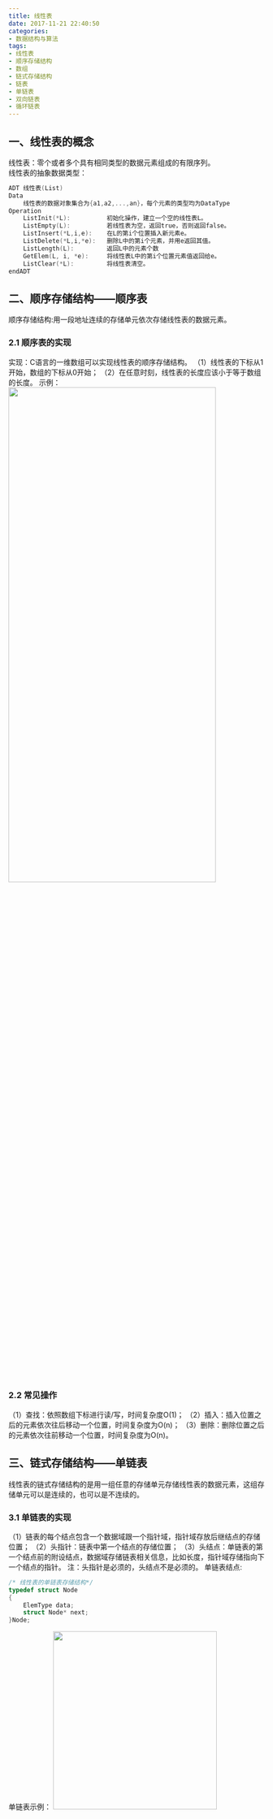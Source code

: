```yaml
---
title: 线性表
date: 2017-11-21 22:40:50
categories: 
- 数据结构与算法
tags:
- 线性表
- 顺序存储结构
- 数组
- 链式存储结构
- 链表
- 单链表
- 双向链表
- 循环链表
---
```

## 一、线性表的概念
线性表：零个或者多个具有相同类型的数据元素组成的有限序列。  
线性表的抽象数据类型：
```C++
ADT 线性表(List)
Data
    线性表的数据对象集合为{a1,a2,...,an}，每个元素的类型均为DataType
Operation
    ListInit(*L):          初始化操作，建立一个空的线性表L。
    ListEmpty(L):          若线性表为空，返回true，否则返回false。
    ListInsert(*L,i,e):    在L的第i个位置插入新元素e。
    ListDelete(*L,i,*e):   删除L中的第i个元素，并用e返回其值。
    ListLength(L):         返回L中的元素个数
    GetElem(L, i, *e):     将线性表L中的第i个位置元素值返回给e。
    ListClear(*L):         将线性表清空。
endADT
```

## 二、顺序存储结构——顺序表
顺序存储结构:用一段地址连续的存储单元依次存储线性表的数据元素。  
### 2.1 顺序表的实现  
实现：C语言的一维数组可以实现线性表的顺序存储结构。
（1）线性表的下标从1开始，数组的下标从0开始；
（2）在任意时刻，线性表的长度应该小于等于数组的长度。
示例：
<img src="http://7xjzhz.com1.z0.glb.clouddn.com/3-4-3.jpg" width="90%" height="50%">
<!-- more --> 
### 2.2 常见操作
（1）查找：依照数组下标进行读/写，时间复杂度O(1)；
（2）插入：插入位置之后的元素依次往后移动一个位置，时间复杂度为O(n)；
（3）删除：删除位置之后的元素依次往前移动一个位置，时间复杂度为O(n)。
## 三、链式存储结构——单链表
线性表的链式存储结构的是用一组任意的存储单元存储线性表的数据元素，这组存储单元可以是连续的，也可以是不连续的。
### 3.1 单链表的实现
（1）链表的每个结点包含一个数据域跟一个指针域，指针域存放后继结点的存储位置；
（2）头指针：链表中第一个结点的存储位置；
（3）头结点：单链表的第一个结点前的附设结点，数据域存储链表相关信息，比如长度，指针域存储指向下一个结点的指针。
注：头指针是必须的，头结点不是必须的。
单链表结点:
```C
/* 线性表的单链表存储结构*/
typedef struct Node
{
    ElemType data;
    struct Node* next;
}Node;
```
单链表示例：
<img src="http://ozruihqgo.bkt.clouddn.com/%E6%95%B0%E6%8D%AE%E7%BB%93%E6%9E%84/%E9%93%BE%E8%A1%A8/%E5%8D%95%E9%93%BE%E8%A1%A8%E7%A4%BA%E6%84%8F%E5%9B%BE.JPG" width="80%" height="30%">

### 3.2 常见操作
（1）查找：从头指针开始，指针后移直至第i个结点为止，时间复杂度为O(n)；
（2）插入：遍历查找第i个结点，修改指针域，插入结点，时间复杂度为O(n)（不算查找时间为O(1)）；
（3）删除：遍历查找第i个结点，修改指针域，删除结点，时间复杂度为O(n)（不算查找时间为O(1)）。
注：对于单个结点的插入或者删除，单链表比起顺序表并没有优势，但是插入或删除数据越频繁的操作，单链表的效率优势就越明显。
### 3.3 插入操作
（1）思路：
a.在首位置(n=1)插入结点：新建待插入结点，待插入结点指向头指针head所指向的内容；头指针head指向待插入结点。
b.在n(n>1)位置插入结点：新建待插入结点，将头指针移动到n-1结点位置，待插入结点指向n结点，n-1结点指向待插入结点。
（2）代码：
```C++
Node* InsertNth(Node* head, ElementType x, int n)
{   
    //新建结点
    Node* temp1=new Node();
    temp1->data=x;
    temp1->next=NULL;
    //在首位置(n=1)插入一个结点
    if(n==1)
    {
        temp1->next=head;  //head为NULL也行
        head=temp1;
        return head;
    }
    //在n(n>1)位置插入结点
    Node* temp2=head;
    for(int i=0; i<n-2; i++)
    {   
        if(temp2==NULL) return NULL; //位置n有误
        temp2=temp2->next;
    } //temp2指向第(n-1)个结点
    temp1->next=temp2->next;
    temp2->next=temp1;
    return head;
}
```
（3）[示例](https://www.youtube.com/watch?v=IbvsNF22Ud0&index=7&list=PL2_aWCzGMAwI3W_JlcBbtYTwiQSsOTa6P)：
a.在首位置(n=1)插入一个结点：
<img src="http://ozruihqgo.bkt.clouddn.com/%E6%95%B0%E6%8D%AE%E7%BB%93%E6%9E%84/%E9%93%BE%E8%A1%A8/%E5%9C%A8%E9%93%BE%E8%A1%A8%E5%A4%B4%E9%83%A8%E6%8F%92%E5%85%A5%E7%BB%93%E7%82%B9_1.jpg" width="100%" height="50%">
<img src="http://ozruihqgo.bkt.clouddn.com/%E6%95%B0%E6%8D%AE%E7%BB%93%E6%9E%84/%E9%93%BE%E8%A1%A8/%E5%9C%A8%E9%93%BE%E8%A1%A8%E5%A4%B4%E9%83%A8%E6%8F%92%E5%85%A5%E7%BB%93%E7%82%B9_2.jpg" width="100%" height="50%">
b.在n(n>1)位置插入结点：
<img src="http://ozruihqgo.bkt.clouddn.com/%E6%95%B0%E6%8D%AE%E7%BB%93%E6%9E%84/%E9%93%BE%E8%A1%A8/%E5%9C%A8%E9%93%BE%E8%A1%A8%E4%BB%BB%E6%84%8F%E4%BD%8D%E7%BD%AE%E6%8F%92%E5%85%A5%E7%BB%93%E7%82%B9.jpg" width="100%" height="50%">
### 3.4 删除操作
（1）思路：调整链表+释放空间
a.删除首位置(n=1)结点：头指针指向第2个结点，释放第一个结点空间。
b.删除n(n>1)位置结点：将头指针移动到n-1结点位置，n-1结点指向n+1结点。释放n结点空间。
（2）代码：
```C++
Node* DeleteNth(Node* head, int n)
{
    if(head==NULL || n<=0) 
        return NULL;
    Node* temp1=head;
    //删除首位置(n=1)结点
    if(n==1)
    {
        head=temp1->next;
        delete temp1;
        return head;
    }
    //删除n(n>1)位置结点
    for(int i=0; i<n-2; i++)
    {
        if(temp1==NULL) return NULL; //位置n有误
        temp1=temp1->next;
    } //temp1指向第(n-1)个结点
    Node *temp2=temp1->next; 
    temp1->next=temp2->next;
    delete temp2;
    return head;
}
```
（3）[示例](https://www.youtube.com/watch?v=Y0n86K43GO4&index=8&list=PL2_aWCzGMAwI3W_JlcBbtYTwiQSsOTa6P)：
a.删除第(n=1)个结点：
<img src="http://ozruihqgo.bkt.clouddn.com/%E6%95%B0%E6%8D%AE%E7%BB%93%E6%9E%84/%E9%93%BE%E8%A1%A8/%E5%88%A0%E9%99%A4%E7%AC%AC%E4%B8%80%E4%B8%AA%E7%BB%93%E7%82%B9.jpg" width="100%" height="50%">
b.删除第(n>1)个结点:
<img src="http://ozruihqgo.bkt.clouddn.com/%E6%95%B0%E6%8D%AE%E7%BB%93%E6%9E%84/%E9%93%BE%E8%A1%A8/%E5%88%A0%E9%99%A4%E7%AC%ACn%E5%A4%A7%E4%BA%8E1%E4%B8%AA%E7%BB%93%E7%82%B9.jpg" width="100%" height="50%">

### 3.5 测试代码
```C++
#include <iostream>
using namespace std;

struct Node
{
    int data;
    struct Node* next;
};
Node* InsertNth(Node* head, int x, int n)
{
    Node* temp1 = new Node();
    temp1->data = x;
    temp1->next = NULL;
    if (n == 1)
    {
        temp1->next = head;  //head为NULL也行
        head = temp1; 
        return head;
    }
    Node* temp2 = head;
    for (int i = 0; i < n-2;i++)
    {
        if (temp2 == NULL) return NULL;
        temp2 = temp2->next;
    }
    temp1->next = temp2->next;
    temp2->next = temp1;
    return head;
}
Node* DeleteNth(Node* head, int n)
{
    if (head == NULL || n <= 0)
        return NULL;
    Node* temp1 = head;
    if (n == 1)
    {
        head =temp1->next;
        delete temp1;
        return head;
    }
    for (int i = 0; i < n - 2; i++)
    {
        if (temp1 == NULL) return NULL;
        temp1 = temp1->next;
    }
    Node* temp2 = temp1->next;
    temp1->next = temp2->next;
    delete temp2;
    return head;
}
void Print(Node* head) 
{
    Node* temp = head;
    while (temp != NULL)
    {
        cout << temp->data << ",";
        temp = temp->next;
    }	
    cout << endl;
}

int main()
{
    Node* head = NULL;
    //插入操作
    head=InsertNth(head, 6, 1);//6
    Print(head);
    head=InsertNth(head, 7, 2);//6,7
    Print(head);
    head=InsertNth(head, 8, 3);//6,7,8
    Print(head);
    head=InsertNth(head, 9, 4);//6,7,8,9
    Print(head);
    head=InsertNth(head, 5, 1);//5,6,7,8,9
    Print(head);
    head=InsertNth(head, 0, 2);//5,0,6,7,8,9
    Print(head);
    //删除操作
    head=DeleteNth(head, 1);//0,6,7,8,9
    Print(head);
    head=DeleteNth(head, 5);//0,6,7,8
    Print(head);
    head=DeleteNth(head, 2);//0,7,8
    Print(head);
    return 0;
}
```

### 3.6 顺序存储结构与单链表对比
|存储类别 |顺序存储结构 |单链表 | 
|:--:|:--:|:--:|:--:|
|存储分配方式 |用一段连续的存储单元依次存储线性表的数据元素 | 采用链式存储结构，用一组任意的存储单元存放线性表的元素|
|时间性能|查找O(1)、插入和删除O(n)|查找、插入和删除O(n）|
|空间性能|需要预分配存储空间，分大了浪费，小了容易发生上溢|不需要分配存储空间，只要有就可以分配，元素个数不受限制|

通过对比：

 - 若线性表需要频繁查找，很少进行插入和删除操作时，宜采用顺序存储结构。若需要频繁插入和删除时，宜采用单链表结构（单链表在找出某位置的指针后，插入和删除时间仅为O(1)）。
 - 当线性表中的元素个数变化较大或者根本不知道有多大时，最好用单链表结构，这样可以不需要考虑存储空间的大小问题。而如果事先知道线性表的大致长度，用顺序存储结构效率会高很多。

## 四、双向链表
### 4.1 双向链表的实现
双向链表：在单链表的每个结点中，再设置一个指向其前驱结点的指针域。所以在双向链表中的结点都有两个指针域，一个指向直接后继，另一个指向直接前驱。
双向链表的结点：
```C
/* 双向链表的结点 */
typedef struct Node
{
    ElemType data;
    struct Node* prev;    /* 直接前驱指针 */
    struct Node* next;     /* 直接后继指针 */
}Node;
```
[示例](https://www.youtube.com/watch?v=JdQeNxWCguQ&list=PL2_aWCzGMAwI3W_JlcBbtYTwiQSsOTa6P&index=12)：
<img src="http://ozruihqgo.bkt.clouddn.com/%E6%95%B0%E6%8D%AE%E7%BB%93%E6%9E%84/%E9%93%BE%E8%A1%A8/%E5%8F%8C%E9%93%BE%E8%A1%A8%E7%A4%BA%E6%84%8F%E5%9B%BE.JPG" width="90%" height="50%">
### 4.2 实现（待）
```C++
/* Doubly Linked List implementation */
#include<stdio.h>
#include<stdlib.h>
struct Node  {
    int data;
    struct Node* next;
    struct Node* prev;
};
struct Node* head; // global variable - pointer to head node.
//Creates a new Node and returns pointer to it. 
struct Node* GetNewNode(int x) {
    struct Node* newNode
        = (struct Node*)malloc(sizeof(struct Node));
    newNode->data = x;
    newNode->prev = NULL;
    newNode->next = NULL;
    return newNode;
}
//Inserts a Node at head of doubly linked list
void InsertAtHead(int x) {
    struct Node* newNode = GetNewNode(x);
    if(head == NULL) {
        head = newNode;
        return;
    }
    head->prev = newNode;
    newNode->next = head; 
    head = newNode;
}
//Inserts a Node at tail of Doubly linked list
void InsertAtTail(int x) {
    struct Node* temp = head;
    struct Node* newNode = GetNewNode(x);
    if(head == NULL) {
        head = newNode;
        return;
    }
    while(temp->next != NULL) temp = temp->next; // Go To last Node
    temp->next = newNode;
    newNode->prev = temp;
}
//Prints all the elements in linked list in forward traversal order
void Print() {
    struct Node* temp = head;
    printf("Forward: ");
    while(temp != NULL) {
        printf("%d ",temp->data);
        temp = temp->next;
    }
    printf("\n");
}
//Prints all elements in linked list in reverse traversal order. 
void ReversePrint() {
    struct Node* temp = head;
    if(temp == NULL) return; // empty list, exit
    // Going to last Node
    while(temp->next != NULL) {
        temp = temp->next;
    }
    // Traversing backward using prev pointer
    printf("Reverse: ");
    while(temp != NULL) {
        printf("%d ",temp->data);
        temp = temp->prev;
    }
    printf("\n");
}
int main() {
    /*Driver code to test the implementation*/
    Node* head = NULL; // empty list. set head as NULL. 
    // Calling an Insert and printing list both in forward as well as reverse direction. 
    InsertAtTail(2); Print(); ReversePrint();
    InsertAtTail(4); Print(); ReversePrint();
    InsertAtHead(6); Print(); ReversePrint();
    InsertAtTail(8); Print(); ReversePrint();
}
```
## 五、循环链表
循环链表：将单链表中终端结点的指针端由空指针改成指向头结点，就使整个单链表形成一个环，这种头尾相接的单链表称为单循环链表，简称循环链表。
## 六、参考
1.[数据结构，浙江大学](http://www.icourse163.org/course/ZJU-93001)
2.[Data Structures, mycodeschool](https://www.youtube.com/playlist?list=PL2_aWCzGMAwI3W_JlcBbtYTwiQSsOTa6P)
3.[程序设计与算法专项课程，北京大学](https://www.coursera.org/specializations/biancheng-suanfa)





